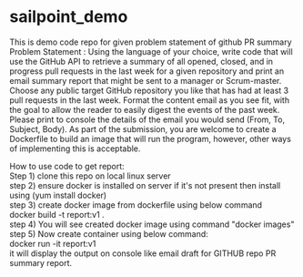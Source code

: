 # sailpoint_demo
This is demo code repo for given problem statement of github PR summary
Problem Statement : Using the language of your choice, write code that will use the GitHub API to retrieve a summary of all opened, closed, and in progress pull requests in the last week for a given repository and print an email summary report that might be sent to a manager or
Scrum-master. Choose any public target GitHub repository you like that has had at least 3 pull requests in the last week. Format the content email as you see fit, with the goal to allow the reader to easily digest the events of the past week. Please print
to console the details of the email you would send (From, To, Subject, Body). As part of the submission, you are welcome to create a Dockerfile to build an image that will run the program, however, other ways of implementing this is acceptable.
 
 How to use code to get report:  
 Step 1) clone this repo on local linux server  
 step 2) ensure docker is installed on server if it's not present then install using (yum install docker)  
 step 3) create docker image from dockerfile using below command  
        docker build -t report:v1 .  
 step 4) You will see created docker image using command "docker images"  
 step 5) Now create container using below command:  
        docker run -it report:v1  
it will display the output on console like email draft for GITHUB repo PR summary report.   
 
